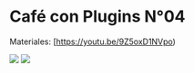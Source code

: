 # Café con Plugins N°04
Materiales: [https://youtu.be/9Z5oxD1NVpo)

![](https://github.com/qgispe/CoffeewithPlugins/blob/master/presentaciones/cof_plug_4/resources/qgispe_ccpp_4.png)
![](https://github.com/qgispe/CoffeewithPlugins/blob/master/presentaciones/cof_plug_4/resources/Captura%20de%20pantalla%202020-10-30%202236072.png)
